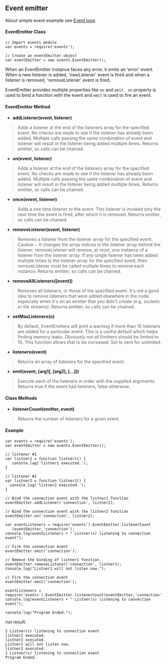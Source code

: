 ## Event emitter

About simple event example see [Event loop](event-loop.md)

#### EventEmitter Class

```
// Import events module
var events = require('events');

// Create an eventEmitter object
var eventEmitter = new events.EventEmitter();
```

When an EventEmitter instance faces any error, it emits an 'error' event. When a new listener is added, 'newListener' event is fired and when a listener is removed, 'removeListener' event is fired.

EventEmitter provides multiple properties like `on` and `emit. on` property is used to bind a function with the event and `emit` is used to fire an event.

#### EventEmitter Method

* **addListener(event, listener)**

> Adds a listener at the end of the listeners array for the specified event. No checks are made to see if the listener has already been added. Multiple calls passing the same combination of event and listener will result in the listener being added multiple times. Returns emitter, so calls can be chained.

* **on(event, listener)**

> Adds a listener at the end of the listeners array for the specified event. No checks are made to see if the listener has already been added. Multiple calls passing the same combination of event and listener will result in the listener being added multiple times. Returns emitter, so calls can be chained.

* **once(event, listener)**

> Adds a one time listener to the event. This listener is invoked only the next time the event is fired, after which it is removed. Returns emitter, so calls can be chained.

* **removeListener(event, listener)**

> Removes a listener from the listener array for the specified event. Caution − It changes the array indices in the listener array behind the listener. removeListener will remove, at most, one instance of a listener from the listener array. If any single listener has been added multiple times to the listener array for the specified event, then removeListener must be called multiple times to remove each instance. Returns emitter, so calls can be chained.

* **removeAllListeners([event])**

> Removes all listeners, or those of the specified event. It's not a good idea to remove listeners that were added elsewhere in the code, especially when it's on an emitter that you didn't create (e.g. sockets or file streams). Returns emitter, so calls can be chained.

* **setMaxListeners(n)**

> By default, EventEmitters will print a warning if more than 10 listeners are added for a particular event. This is a useful default which helps finding memory leaks. Obviously not all Emitters should be limited to 10. This function allows that to be increased. Set to zero for unlimited.

* **listeners(event)**

> Returns an array of listeners for the specified event.

* **emit(event, [arg1], [arg2], [...]))**

> Execute each of the listeners in order with the supplied arguments. Returns true if the event had listeners, false otherwise.

#### Class Methods

* **listenerCount(emitter, event)**

> Returns the number of listeners for a given event.

#### Example

```
var events = require('events');
var eventEmitter = new events.EventEmitter();

// listener #1
var listner1 = function listner1() {
   console.log('listner1 executed.');
}

// listener #2
var listner2 = function listner2() {
  console.log('listner2 executed.');
}

// Bind the connection event with the listner1 function
eventEmitter.addListener('connection', listner1);

// Bind the connection event with the listner2 function
eventEmitter.on('connection', listner2);

var eventListeners = require('events').EventEmitter.listenerCount
   (eventEmitter,'connection');
console.log(eventListeners + " Listner(s) listening to connection event");

// Fire the connection event 
eventEmitter.emit('connection');

// Remove the binding of listner1 function
eventEmitter.removeListener('connection', listner1);
console.log("Listner1 will not listen now.");

// Fire the connection event 
eventEmitter.emit('connection');

eventListeners = require('events').EventEmitter.listenerCount(eventEmitter,'connection');
console.log(eventListeners + " Listner(s) listening to connection event");

console.log("Program Ended.");
```

run result:

```
2 Listner(s) listening to connection event
listner1 executed.
listner2 executed.
Listner1 will not listen now.
listner2 executed.
1 Listner(s) listening to connection event
Program Ended.
```
